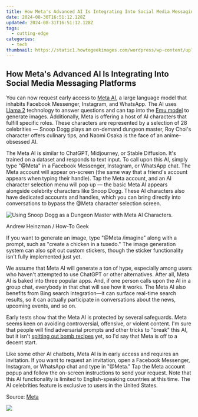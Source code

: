 ```yaml
---
title: How Meta's Advanced AI Is Integrating Into Social Media Messaging Platforms
date: 2024-08-30T16:51:12.128Z
updated: 2024-08-31T16:51:12.128Z
tags:
  - cutting-edge
categories:
  - tech
thumbnail: https://static1.howtogeekimages.com/wordpress/wp-content/uploads/2023/09/59-1.png
---
```


## How Meta's Advanced AI Is Integrating Into Social Media Messaging Platforms

You can now request early access to [Meta AI](https://about.fb.com/news/2023/09/introducing-ai-powered-assistants-characters-and-creative-tools/), a large language model that inhabits Facebook Messenger, Instagram, and WhatsApp. The AI uses [Llama 2](https://hardware-updates.techidaily.com/1723262287644-gamers-with-intel-13th-or-14th-gen-cpus-new-game-update-features-crash-warnings-and-mitigation-steps/) technology to answer questions and can tap into the [Emu model](https://ai.meta.com/research/publications/emu-enhancing-image-generation-models-using-photogenic-needles-in-a-haystack/) to generate images. Additionally, Meta is offering a host of AI characters that fulfill specific roles. These characters are represented by a selection of 28 celebrities — Snoop Dogg plays an on-demand dungeon master, Roy Choi's character offers culinary tips, and Naomi Osaka is the face of an anime-obsessed AI.

 The Meta AI is similar to ChatGPT, Midjourney, or Stable Diffusion. It's trained on a dataset and responds to text input. To call upon this AI, simply type "@Meta" in a Facebook Messenger, Instagram, or WhatsApp chat. The Meta account will appear on-screen (the same way that a friend's account appears when typing their handle). Tap the Meta account, and an AI character selection menu will pop up — the basic Meta AI appears alongside celebrity characters like Snoop Dogg. These AI characters also have dedicated accounts and handles, which you can bring directly into conversations to bypass the @Meta character selection screen.

![Using Snoop Dogg as a Dungeon Master with Meta AI Characters.](https://static1.howtogeekimages.com/wordpress/wp-content/uploads/2023/09/60-1.png) 

Andrew Heinzman / How-To Geek

 If you want to generate an image, type "@Meta /imagine" along with a prompt, such as "create a chicken in a tuxedo." The image generation system can also spit out custom stickers, though the sticker functionality isn't fully implemented just yet.

 We assume that Meta AI will generate a ton of hype, especially among users who haven't attempted to use ChatGPT or other alternatives. After all, Meta AI is baked into three popular apps. And, if one person calls upon the AI in a group chat, everybody in that chat will see how it works. The Meta AI also benefits from Bing search integration—it can surface real-time search results, so it can actually participate in conversations about the news, upcoming events, and so on.

 Early tests show that the Meta AI is protected by several safeguards. Meta seems keen on avoiding controversial, offensive, or violent content. I'm sure that people will find adversarial prompts and other tricks to "break" this AI, but it isn't [spitting out bomb recipes](https://asianews.network/chatgpt-can-be-tricked-into-generating-malware-bomb-making-instructions/) yet, so I'd say that Meta is off to a decent start.

 Like some other AI chatbots, Meta AI is in early access and requires an invitation. If you want to request an invitation, open a Facebook Messenger, Instagram, or WhatsApp chat and type in "@Meta." Tap the Meta account popup and follow the on-screen instructions to send your request. Note that this AI functionality is limited to English-speaking countries at this time. The AI celebrities feature is exclusive to users in the United States.

 Source: [Meta](https://about.fb.com/news/2023/09/introducing-ai-powered-assistants-characters-and-creative-tools/)

<ins class="adsbygoogle"
     style="display:block"
     data-ad-format="autorelaxed"
     data-ad-client="ca-pub-7571918770474297"
     data-ad-slot="1223367746"></ins>



<ins class="adsbygoogle"
     style="display:block"
     data-ad-client="ca-pub-7571918770474297"
     data-ad-slot="8358498916"
     data-ad-format="auto"
     data-full-width-responsive="true"></ins>



<!-- affiliate ads begin -->
<a href="https://store.absolute.com/order/checkout.php?PRODS=4601998&QTY=1&AFFILIATE=108875&CART=1"><img src="https://secure.avangate.com/images/merchant/ef70e26a0b5da778eda3f48014d087cd/728x90_larger-shield.jpg" border="0"></a>
<!-- affiliate ads end -->